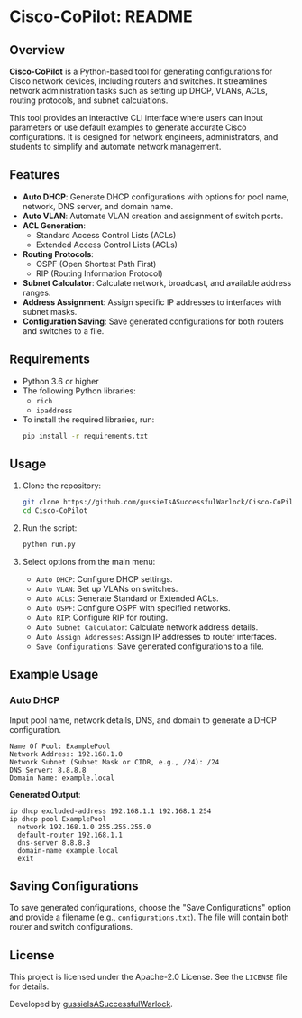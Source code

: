 # Cisco-CoPilot: README

## Overview

**Cisco-CoPilot** is a Python-based tool for generating configurations for Cisco network devices, including routers and switches. It streamlines network administration tasks such as setting up DHCP, VLANs, ACLs, routing protocols, and subnet calculations.

This tool provides an interactive CLI interface where users can input parameters or use default examples to generate accurate Cisco configurations. It is designed for network engineers, administrators, and students to simplify and automate network management.

## Features

- **Auto DHCP**: Generate DHCP configurations with options for pool name, network, DNS server, and domain name.
- **Auto VLAN**: Automate VLAN creation and assignment of switch ports.
- **ACL Generation**:
  - Standard Access Control Lists (ACLs)
  - Extended Access Control Lists (ACLs)
- **Routing Protocols**:
  - OSPF (Open Shortest Path First)
  - RIP (Routing Information Protocol)
- **Subnet Calculator**: Calculate network, broadcast, and available address ranges.
- **Address Assignment**: Assign specific IP addresses to interfaces with subnet masks.
- **Configuration Saving**: Save generated configurations for both routers and switches to a file.

## Requirements

- Python 3.6 or higher
- The following Python libraries:
  - `rich`
  - `ipaddress`
- To install the required libraries, run:
  ```bash
  pip install -r requirements.txt
  ```

## Usage

1. Clone the repository:
   ```bash
   git clone https://github.com/gussieIsASuccessfulWarlock/Cisco-CoPilot.git
   cd Cisco-CoPilot
   ```

2. Run the script:
   ```bash
   python run.py
   ```

3. Select options from the main menu:
   - `Auto DHCP`: Configure DHCP settings.
   - `Auto VLAN`: Set up VLANs on switches.
   - `Auto ACLs`: Generate Standard or Extended ACLs.
   - `Auto OSPF`: Configure OSPF with specified networks.
   - `Auto RIP`: Configure RIP for routing.
   - `Auto Subnet Calculator`: Calculate network address details.
   - `Auto Assign Addresses`: Assign IP addresses to router interfaces.
   - `Save Configurations`: Save generated configurations to a file.


## Example Usage

### Auto DHCP
Input pool name, network details, DNS, and domain to generate a DHCP configuration.

```text
Name Of Pool: ExamplePool
Network Address: 192.168.1.0
Network Subnet (Subnet Mask or CIDR, e.g., /24): /24
DNS Server: 8.8.8.8
Domain Name: example.local
```

**Generated Output**:
```plaintext
ip dhcp excluded-address 192.168.1.1 192.168.1.254
ip dhcp pool ExamplePool
  network 192.168.1.0 255.255.255.0
  default-router 192.168.1.1
  dns-server 8.8.8.8
  domain-name example.local
  exit
```


## Saving Configurations

To save generated configurations, choose the "Save Configurations" option and provide a filename (e.g., `configurations.txt`). The file will contain both router and switch configurations.

## License

This project is licensed under the Apache-2.0 License. See the `LICENSE` file for details.

Developed by [gussieIsASuccessfulWarlock](https://github.com/gussieIsASuccessfulWarlock).
